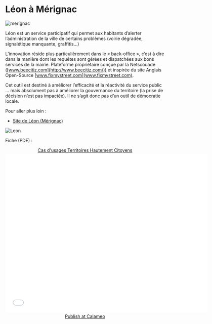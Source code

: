 # Léon à Mérignac 

![merignac](https://framapic.org/19OXY7APRr0M/gJbU827S)

Léon est un service participatif qui permet aux habitants d’alerter l’administration de la ville de certains problèmes (voirie dégradée, signalétique manquante, graffitis…)

L’innovation réside plus particulièrement dans le « back-office », c’est à dire dans la manière dont les requêtes sont gérées et dispatchées aux bons services de la mairie. Plateforme propriétaire conçue par la Netscouade ([www.beecitiz.com](http://www.beecitiz.com/)) et inspirée du site Anglais Open-Source [www.fixmystreet.com](www.fixmystreet.com).

Cet outil est destiné à améliorer l’efficacité et la réactivité du service public ... mais absolument pas à améliorer la gouvernance du territoire (la prise de décision n’est pas impactée). Il ne s’agit donc pas d’un outil de démocratie locale.

Pour aller plus loin :

* [Site de Léon (Mérignac)](http://leon.merignac.com/)

![Leon](https://framapic.org/mzKo4kI68nlW/bQ1gfR1i)

Fiche (PDF) :

<div style="text-align:center;"><div style="margin:8px 0px 4px;"><a href="http://www.calameo.com/books/0005746786d59bea5e0b6" target="_blank">Cas d'usages Territoires Hautement Citoyens</a></div><iframe src="//v.calameo.com/?bkcode=0005746786d59bea5e0b6" width="640" height="500" frameborder="0" scrolling="no" allowtransparency allowfullscreen style="margin:0 auto;"></iframe><div style="margin:4px 0px 8px;"><a href="http://www.calameo.com/">Publish at Calameo</a></div></div>
